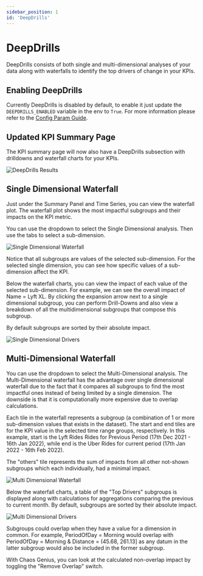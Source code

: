 ```yaml
---
sidebar_position: 1
id: 'DeepDrills'
---
```


# DeepDrills

DeepDrills consists of both single and multi-dimensional analyses of your data along with waterfalls to identify the top drivers of change in your KPIs.

## Enabling DeepDrills

Currently DeepDrills is disabled by default, to enable it just update the `DEEPDRILLS_ENABLED` variable in the env to `True`. For more information please refer to the [Config Param Guide](/Operator_Guides/Configuration/config-params.md).

## Updated KPI Summary Page

The KPI summary page will now also have a DeepDrills subsection with drilldowns and waterfall charts for your KPIs.

![DeepDrills Results](/img/kpi-and-dashboard/DeepDrills.png)

## Single Dimensional Waterfall

Just under the Summary Panel and Time Series, you can view the waterfall plot. The waterfall plot shows the most impactful subgroups and their impacts on the KPI metric.

You can use the dropdown to select the Single Dimensional analysis. Then use the tabs to select a sub-dimension.

![Single Dimensional Waterfall](/img/kpi-and-dashboard/single_dimensional_waterfall.png)

Notice that all subgroups are values of the selected sub-dimension. For the selected single dimension, you can see how specific values of a sub-dimension affect the KPI.

Below the waterfall charts, you can view the impact of each value of the selected sub-dimension. For example, we can see the overall impact of Name = Lyft XL. By clicking the expansion arrow next to a single dimensional subgroup, you can perform Drill-Downs and also view a breakdown of all the multidimensional subgroups that compose this subgroup.

By default subgroups are sorted by their absolute impact.

![Single Dimensional Drivers](/img/kpi-and-dashboard/single_dimensional_drivers.png)

## Multi-Dimensional Waterfall

You can use the dropdown to select the Multi-Dimensional analysis. The Multi-Dimensional waterfall has the advantage over single dimensional waterfall due to the fact that it compares all subgroups to find the most impactful ones instead of being limited by a single dimension. The downside is that it is computationally more expensive due to overlap calculations.

Each tile in the waterfall represents a subgroup (a combination of 1 or more sub-dimension values that exists in the dataset). The start and end tiles are for the KPI value in the selected time range groups, respectively. In this example, start is the Lyft Rides Rides for Previous Period (17th Dec 2021 - 16th Jan 2022), while end is the Uber Rides for current period (17th Jan 2022 - 16th Feb 2022).

The "others" tile represents the sum of impacts from all other not-shown subgroups which each individually, had a minimal impact.

![Multi Dimensional Waterfall](/img/kpi-and-dashboard/multi_dimensional_waterfall.png)

Below the waterfall charts, a table of the "Top Drivers" subgroups is displayed along with calculations for aggregations comparing the previous to current month. By default, subgroups are sorted by their absolute impact.

![Multi Dimensional Drivers](/img/kpi-and-dashboard/multi_dimensional_drivers.png)


Subgroups could overlap when they have a value for a dimension in common. For example, PeriodOfDay = Morning would overlap with PeriodOfDay = Morning & Distance = (45.68, 261.13] as any datum in the latter subgroup would also be included in the former subgroup.

With Chaos Genius, you can look at the calculated non-overlap impact by toggling the "Remove Overlap" switch.
